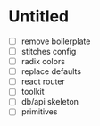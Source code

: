 # Untitled

- [ ] remove boilerplate
- [ ] stitches config
- [ ] radix colors
- [ ] replace defaults
- [ ] react router
- [ ] toolkit
- [ ] db/api skeleton
- [ ] primitives
